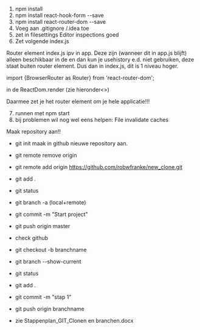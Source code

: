 1.    npm install
2.    npm install react-hook-form --save
3.    npm install react-router-dom --save
4.    Voeg aan .gitignore /.idea toe
5.    zet in filesettings Editor inspections goed
6.    Zet volgende index.js

Router element index.js ipv in app. Deze zijn (wanneer dit in app.js blijft) alleen beschikbaar in de
<Router></Router>
en dan kun je usehistory e.d. niet gebruiken, deze staat buiten router element. Dus dan in index.js,
dit is 1 niveau hoger.

import {BrowserRouter as Router} from 'react-router-dom';

in de ReactDom.render (zie hieronder<>)

<Router>
          <App/>
</Router>

Daarmee zet je het router element om je hele applicatie!!!




7.   runnen met npm start
8.  bij problemen wil nog wel eens helpen: File invalidate caches

Maak repository aan!!

- git init
  maak in github nieuwe repository aan.

- git remote remove origin
- git remote add origin https://github.com/robwfranke/new_clone.git
- git add .
- git status
- git branch -a (local+remote)
- git commit -m "Start project"
- git push origin master
- check github
- git checkout -b branchname

- git branch --show-current

- git status
- git add .
- git commit -m "stap 1"
- git push origin branchname
- zie Stappenplan_GIT_Clonen en branchen.docx